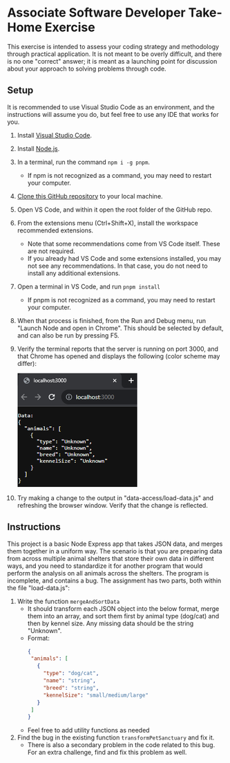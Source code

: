 # Associate Software Developer Take-Home Exercise

This exercise is intended to assess your coding strategy and methodology through practical application. It is not meant to be overly difficult, and there is no one "correct" answer; it is meant as a launching point for discussion about your approach to solving problems through code.

## Setup

It is recommended to use Visual Studio Code as an environment, and the instructions will assume you do, but feel free to use any IDE that works for you.

1. Install [Visual Studio Code][VS Code download].
1. Install [Node.js][Node download].
1. In a terminal, run the command `npm i -g pnpm`.
   - If npm is not recognized as a command, you may need to restart your computer.
1. [Clone this GitHub repository][GitHub guide] to your local machine.
1. Open VS Code, and within it open the root folder of the GitHub repo.
1. From the extensions menu (Ctrl+Shift+X), install the workspace recommended extensions.
   - Note that some recommendations come from VS Code itself. These are not required.
   - If you already had VS Code and some extensions installed, you may not see any recommendations. In that case, you do not need to install any additional extensions.
1. Open a terminal in VS Code, and run `pnpm install`
   - If pnpm is not recognized as a command, you may need to restart your computer.
1. When that process is finished, from the Run and Debug menu, run "Launch Node and open in Chrome". This should be selected by default, and can also be run by pressing F5.
1. Verify the terminal reports that the server is running on port 3000, and that Chrome has opened and displays the following (color scheme may differ):

   ![Initial data](assets/initialdata.png)

1. Try making a change to the output in "data-access/load-data.js" and refreshing the browser window. Verify that the change is reflected.

## Instructions

This project is a basic Node Express app that takes JSON data, and merges them together in a uniform way. The scenario is that you are preparing data from across multiple animal shelters that store their own data in different ways, and you need to standardize it for another program that would perform the analysis on all animals across the shelters. The program is incomplete, and contains a bug. The assignment has two parts, both within the file "load-data.js":

1. Write the function `mergeAndSortData`
   - It should transform each JSON object into the below format, merge them into an array, and sort them first by animal type (dog/cat) and then by kennel size. Any missing data should be the string "Unknown".
   - Format:
     ```json
     {
      "animals": [
        {
          "type": "dog/cat",
          "name": "string",
          "breed": "string",
          "kennelSize": "small/medium/large"
        }
      ]
     }
     ```
   - Feel free to add utility functions as needed
1. Find the bug in the existing function `transformPetSanctuary` and fix it.
   - There is also a secondary problem in the code related to this bug. For an extra challenge, find and fix this problem as well.


[VS Code download]: https://code.visualstudio.com/download
[Node download]: https://nodejs.org/en/download
[GitHub guide]: https://docs.github.com/en/repositories/creating-and-managing-repositories/cloning-a-repository